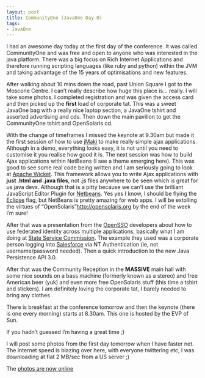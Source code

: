 ```yaml
---
layout: post
title: CommunityOne (JavaOne Day 0)
tags:
- JavaOne
---
```

I had an awesome day today at the first day of the conference. It was
called CommunityOne and was free and open to anyone who was interested
in the java platform. There was a big focus on Rich Internet
Applications and therefore running scripting languages (like ruby and
python) within the JVM and taking advantage of the 15 years of
optimisations and new features.

After walking about 10 mins down the road, past Union Square I got to
the Moscone Centre. I can’t really describe how huge this place is…
really. I will take some photos. I completed registration and was given
the access card and then picked up the **first** load of corporate tat.
This was a sweet JavaOne bag with a really nice laptop section, a
JavaOne tshirt and assorted advertising and cds. Then down the main
pavilion to get the CommunityOne tshirt and OpenSolaris cd.

With the change of timeframes I missed the keynote at 9.30am but made it
the first session of how to use [jMaki](https://ajax.dev.java.net/) to
make really simple ajax applications. Although in a demo, everything
looks easy, it is not until you need to customise it you realise how
good it is. The next session was how to build Ajax applications within
NetBeans (I see a theme emerging here![]()). This was good to see some
real code being written and I am seriously going to look at [Apache
Wicket](http://wicket.apache.org). This framework allows you to write
Ajax applications with **just .html and .java files**, not .js files
anywhere to be seen which is great for us java devs. Although that is a
pitty because we can’t use the brilliant JavaScript Editor Plugin for
[Netbeans](http://www.netbeans.org/). Yes yes I know, I should be flying
the [Eclipse](http://www.eclipse.org) flag, but NetBeans is pretty
amazing for web apps. I will be extolling the virtues of
“OpenSolaris”http://opensolaris.org by the end of the week I’m sure!

After that was a presentation from the [OpenSSO](http://opensso.org)
developers about how to use federated identity across multiple
applications, basically what I am doing at [State Service
Commission](http://ssc.govt.nz). The example they used was a corporate
person logging into [Salesforce](http://salesforce.com) via NT
Authentication (ie, not username/password needed). Then a quick
introduction to the new Java Persistence API 3.0.

After that was the Community Reception in the **MASSIVE** main hall with
some nice sounds on a bass machine (formerly known as a stereo) and free
American beer (yuk) and even more free OpenSolaris stuff (this time a
tshirt and stickers). I am definitely loving the corporate tat, I barely
needed to bring any clothes![]()![]()

There is breakfast at the conference tomorrow and then the keynote
(there is one every morning) starts at 8.30am. This one is hosted by the
EVP of Sun.

If you hadn’t guessed I’m having a great time ;)

I will post some photos from the first day tomorrow when I have faster
net. The internet speed is blazing over here, with everyone twittering
etc, I was downloading at flat 2 MB/sec from a US server ;)

The [photos are now
online](https://www.flickr.com/photos/daveharris/sets/72157623731802508)
